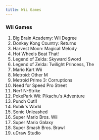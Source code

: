 ```yaml
---
title: Wii Games
---
```


### Wii Games

<ol>
<li>Big Brain Academy: Wii Degree</li>
<li>Donkey Kong Country: Returns</li>
<li>Harvest Moon: Magical Melody</li>
<li>Hot Wheels Beat That!</li>
<li>Legend of Zelda: Skyward Sword</li>
<li>Legend of Zelda: Twilight Princess, The</li>
<li>Mario Kart Wii</li>
<li>Metroid: Other M</li>
<li>Metroid Prime 3: Corruptions</li>
<li>Need for Speed Pro Street</li>
<li>Nerf N-Strike</li>
<li>PokePark Wii: Pikachu's Adventure</li>
<li>Punch Out!!</li>
<li>Rubik's World</li>
<li>Sonic Unleashed</li>
<li>Super Mario Bros. Wii</li>
<li>Super Mario Galaxy</li>
<li>Super Smash Bros. Brawl</li>
<li>uDraw Studio</li>
</ol>
